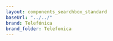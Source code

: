 ```yaml
---
layout: components_searchbox_standard
baseUrl: "../../"
brand: Telefónica
brand_folder: Telefonica
---
```

